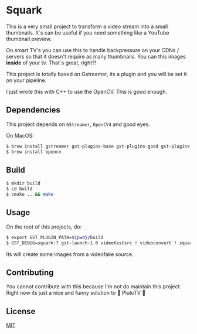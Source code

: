 # Squark

This is a very small project to transform a video stream into a small
thumbnails. It`s can be useful if you need something like a YouTube thumbnail 
preview.

On smart TV's you can use this to handle backpressure on your CDNs / servers so that it doesn't require as many thumbnails. You can this images **inside** of your tv. That`s great, right?!

This project is totally based on Gstreamer, its a plugin and you will be 
set it on your pipeline.

I just wrote this with C++ to use the OpenCV. This is good enough.

## Dependencies
This project depends on `GStreamer`, `OpenCV4` and good eyes.

On MacOS:
```sh
$ brew install gstreamer gst-plugins-base gst-plugins-good gst-plugins-bad 
$ brew install opencv
```

## Build

```bash
$ mkdir build
$ cd build
$ cmake .. && make
```

## Usage

On the root of this projects, do:

```bash
$ export GST_PLUGIN_PATH=${pwd}/build 
$ GST_DEBUG=squark:7 gst-launch-1.0 videotestsrc ! videoconvert ! squark slots=4 ! autovideosink
```

Its will create some images from a videofake source.

## Contributing

You cannot contribute with this because I'm not do maintain this project. Right now its just a nice and funny solution to 💛 PlutoTV 💛

## License

[MIT](https://choosealicense.com/licenses/mit/)
